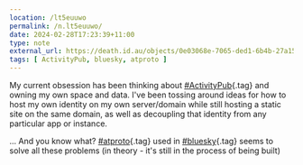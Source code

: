 ```yaml
---
location: /lt5euuwo
permalink: /n.lt5euuwo/
date: 2024-02-28T17:23:39+11:00
type: note
external_url: https://death.id.au/objects/0e03068e-7065-ded1-6b4b-27a154148350
tags: [ ActivityPub, bluesky, atproto ]
---
```


My current obsession has been thinking about [#ActivityPub](/tag/activity-pub){.tag} and owning my own space and data. I've been tossing around ideas for how to host my own identity on my own server/domain while still hosting a static site on the same domain, as well as decoupling that identity from any particular app or instance.

... And you know what? [#atproto](/tag/atproto){.tag} used in [#bluesky](/tag/bluesky){.tag} seems to solve all these problems (in theory - it's still in the process of being built)
